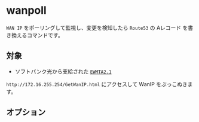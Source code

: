# wanpoll

`WAN IP` をポーリングして監視し、変更を検知したら `Route53` の Aレコード を書き換えるコマンドです。

## 対象

- ソフトバンク光から支給された [`EWMTA2.1`](http://ybb.softbank.jp/support/connect/hikari/router/bbu2-setupmenu.php)

`http://172.16.255.254/GetWanIP.html` にアクセスして WanIP をぶっこぬきます。

## オプション
